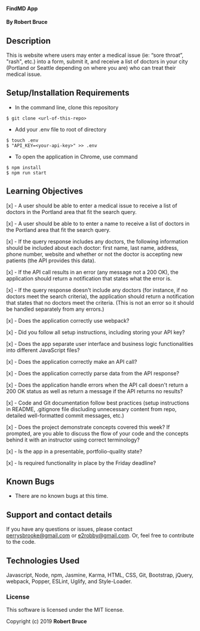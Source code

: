   #### FindMD App

  #### By Robert Bruce

  ## Description

  This is website where users may enter a medical issue (ie: “sore throat”, "rash", etc.) into a form, submit it, and receive a list of doctors in your city (Portland or Seattle depending on where you are) who can treat their medical issue.

  ## Setup/Installation Requirements

  * In the command line, clone this repository
  ```
  $ git clone <url-of-this-repo>
  ```

  * Add your .env file to root of directory
  ```
  $ touch .env
  $ "API_KEY=<your-api-key>" >> .env
  ```

  * To open the application in Chrome, use command
  ```
  $ npm install
  $ npm run start
  ```


  ## Learning Objectives

  [x] - A user should be able to enter a medical issue to receive a list of doctors in the Portland area that fit the search query.

  [x] - A user should be able to to enter a name to receive a list of doctors in the Portland area that fit the search query.

  [x] - If the query response includes any doctors, the following information should be included about each doctor: first name, last name, address, phone number, website and whether or not the doctor is accepting new patients (the API provides this data).

  [x] - If the API call results in an error (any message not a 200 OK), the application should return a notification that states what the error is.

  [x] - If the query response doesn't include any doctors (for instance, if no doctors meet the search criteria), the application should return a notification that states that no doctors meet the criteria. (This is not an error so it should be handled separately from any errors.)

  [x] - Does the application correctly use webpack?

  [x] - Did you follow all setup instructions, including storing your API key?

  [x] - Does the app separate user interface and business logic functionalities into different JavaScript files?

  [x] - Does the application correctly make an API call?

  [x] - Does the application correctly parse data from the API response?

  [x] - Does the application handle errors when the API call doesn't return a 200 OK status as well as return a message if the API returns no results?

  [x] - Code and Git documentation follow best practices (setup instructions in README, .gitignore file discluding unnecessary content from repo, detailed well-formatted commit messages, etc.)

  [x] - Does the project demonstrate concepts covered this week? If prompted, are you able to discuss the flow of your code and the concepts behind it with an instructor using correct terminology?

  [x] - Is the app in a presentable, portfolio-quality state?

  [x] - Is required functionality in place by the Friday deadline?

  ## Known Bugs

  * There are no known bugs at this time.

  ## Support and contact details

  If you have any questions or issues, please contact perrysbrooke@gmail.com or e2robby@gmail.com. Or, feel free to contribute to the code.

  ## Technologies Used

  Javascript, Node, npm, Jasmine, Karma, HTML, CSS, Git, Bootstrap, jQuery, webpack, Popper, ESLint, Uglify, and Style-Loader.

  ### License

  This software is licensed under the MIT license.

  Copyright (c) 2019 **Robert Bruce**

